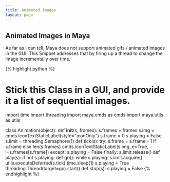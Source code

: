 ```yaml
---
title: Animated Images
layout: page
---
```

## Animated Images in Maya

As far as I can tell, Maya does not support animated gifs / animated images in the GUI. This Snippet addresses that by firing up a thread to change the image incrementally over time.


{% highlight python %}
# Stick this Class in a GUI, and provide it a list of sequential images.

import time
import threading
import maya.cmds as cmds
import maya.utils as utils

class Animation(object):
    def __init__(s, frames):
        s.frames = frames
        s.img = cmds.iconTextStaticLabel(style="iconOnly")
        s.frame = 0
        s.playing = False
        s.limit = threading.Semaphore(1)
    def tick(s):
        try:
            s.frame = s.frame - 1 if s.frame else len(s.frames)
            cmds.iconTextStaticLabel(s.img, e=True, i=s.frames[s.frame])
        except:
            s.playing = False
        finally:
            s.limit.release()
    def play(s):
        if not s.playing:
            def go():
                while s.playing:
                    s.limit.acquire()
                    utils.executeDeferred(s.tick)
                    time.sleep(1)
            s.playing = True
            threading.Thread(target=go).start()
    def stop(s):
        s.playing = False
{% endhighlight %}
